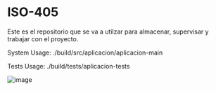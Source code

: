 # ISO-405
Este es el repositorio que se va a utilzar para almacenar, supervisar y trabajar con el proyecto.

System Usage: ./build/src/aplicacion/aplicacion-main

Tests Usage: ./build/tests/aplicacion-tests


![image](https://github.com/user-attachments/assets/ba72ff19-9b15-4a2e-ba49-91498522d107)
